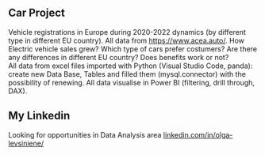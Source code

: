 ## Car Project
Vehicle registrations in Europe during 2020-2022 dynamics (by different type in different EU country). All data from https://www.acea.auto/.
How Electric vehicle sales grew? Which type of cars prefer costumers? Are there any differences in different EU country? Does benefits work or not?  
All data from excel files imported with Python (Visual Studio Code, panda): create new Data Base, Tables and filled them (mysql.connector) with the possibility of renewing.
All data visualise in Power BI (filtering, drill through, DAX).

## My Linkedin
Looking for opportunities in Data Analysis area [linkedin.com/in/olga-levsiniene/](https://www.linkedin.com/in/olga-levsiniene/)
